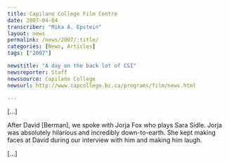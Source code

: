```yaml
---
title: Capilano College Film Centre
date: 2007-04-04
transcriber: "Mika A. Epstein"
layout: news
permalink: /news/2007/:title/
categories: [News, Articles]
tags: ["2007"]

newstitle: "A day on the back lot of CSI"
newsreporter: Staff
newssource: Capilano College
newsurl: http://www.capcollege.bc.ca/programs/film/news.html

---
```


[...]

After David [Berman], we spoke with Jorja Fox who plays Sara Sidle. Jorja was absolutely hilarious and incredibly down-to-earth. She kept making faces at David during our interview with him and making him laugh.

[...]
